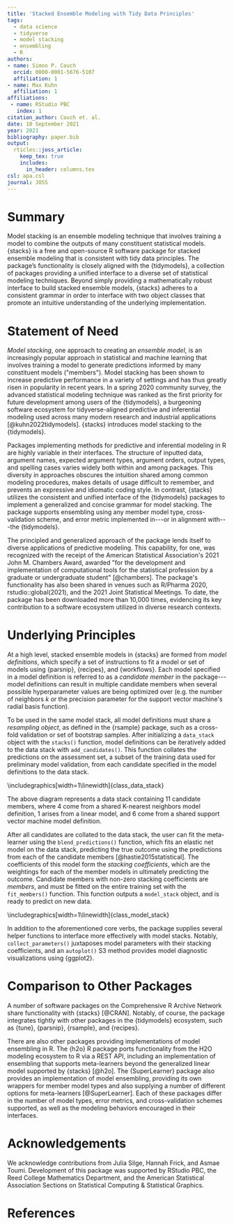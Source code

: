 ```yaml
---
title: 'Stacked Ensemble Modeling with Tidy Data Principles'
tags:
  - data science
  - tidyverse
  - model stacking
  - ensembling
  - R
authors:
- name: Simon P. Couch
  orcid: 0000-0001-5676-5107
  affiliation: 1
- name: Max Kuhn
  affiliation: 1
affiliations:
 - name: RStudio PBC
   index: 1
citation_author: Couch et. al.
date: 10 September 2021
year: 2021
bibliography: paper.bib
output: 
  rticles::joss_article:
    keep_tex: true
    includes:
      in_header: columns.tex
csl: apa.csl
journal: JOSS
---
```


# Summary

Model stacking is an ensemble modeling technique that involves training a model to combine the outputs of many constituent statistical models. {stacks} is a free and open-source R software package for stacked ensemble modeling that is consistent with tidy data principles. The package’s functionality is closely aligned with the {tidymodels}, a collection of packages providing a unified interface to a diverse set of statistical modeling techniques. Beyond simply providing a mathematically robust interface to build stacked ensemble models, {stacks} adheres to a consistent grammar in order to interface with two object classes that promote an intuitive understanding of the underlying implementation.

# Statement of Need

*Model stacking*, one approach to creating an *ensemble model*, is an increasingly popular approach in statistical and machine learning that involves training a model to generate predictions informed by many constituent models ("members"). Model stacking has been shown to increase predictive performance in a variety of settings and has thus greatly risen in popularity in recent years. In a spring 2020 community survey, the advanced statistical modeling technique was ranked as the first priority for future development among users of the {tidymodels}, a burgeoning software ecosystem for tidyverse-aligned predictive and inferential modeling used across many modern research and industrial applications [@kuhn2022tidymodels]. {stacks} introduces model stacking to the {tidymodels}.

Packages implementing methods for predictive and inferential modeling in R are highly variable in their interfaces. The structure of inputted data, argument names, expected argument types, argument orders, output types, and spelling cases varies widely both within and among packages. This diversity in approaches obscures the intuition shared among common modeling procedures, makes details of usage difficult to remember, and prevents an expressive and idiomatic coding style. In contrast, {stacks} utilizes the consistent and unified interface of the {tidymodels} packages to implement a generalized and concise grammar for model stacking. The package supports ensembling using any member model type, cross-validation scheme, and error metric implemented in---or in alignment with---the {tidymodels}.

The principled and generalized approach of the package lends itself to diverse applications of predictive modeling. This capability, for one, was recognized with the receipt of the American Statistical Association's 2021 John M. Chambers Award, awarded "for the development and implementation of computational tools for the statistical profession by a graduate or undergraduate student" [@chambers]. The package's functionality has also been shared in venues such as R/Pharma 2020, rstudio::global(2021), and the 2021 Joint Statistical Meetings. To date, the package has been downloaded more than 10,000 times, evidencing its key contribution to a software ecosystem utilized in diverse research contexts.

# Underlying Principles

At a high level, stacked ensemble models in {stacks} are formed from *model definitions*, which specify a set of instructions to fit a model or set of models using {parsnip}, {recipes}, and {workflows}. Each model specified in a model definition is referred to as a *candidate member* in the package---model definitions can result in multiple candidate members when several possible hyperparameter values are being optimized over (e.g. the number of neighbors $k$ or the precision parameter for the support vector machine's radial basis function).

To be used in the same model stack, all model definitions must share a *resampling object*, as defined in the {rsample} package, such as a cross-fold validation or set of bootstrap samples. After initializing a `data_stack` object with the `stacks()` function, model definitions can be iteratively added to the data stack with `add_candidates()`. This function collates the predictions on the assessment set, a subset of the training data used for preliminary model validation, from each candidate specified in the model definitions to the data stack.


\includegraphics[width=1\linewidth]{class_data_stack} 

The above diagram represents a data stack containing 11 candidate members, where 4 come from a shared K-nearest neighbors model definition, 1 arises from a linear model, and 6 come from a shared support vector machine model definition.

After all candidates are collated to the data stack, the user can fit the meta-learner using the `blend_predictions()` function, which fits an elastic net model on the data stack, predicting the true outcome using the predictions from each of the candidate members [@hastie2015statistical]. The coefficients of this model form the *stacking coefficients*, which are the weightings for each of the member models in ultimately predicting the outcome. Candidate members with non-zero stacking coefficients are *members*, and must be fitted on the entire training set with the `fit_members()` function. This function outputs a `model_stack` object, and is ready to predict on new data.


\includegraphics[width=1\linewidth]{class_model_stack} 

In addition to the aforementioned core verbs, the package supplies several helper functions to interface more effectively with model stacks. Notably, `collect_parameters()` juxtaposes model parameters with their stacking coefficients, and an `autoplot()` S3 method provides model diagnostic visualizations using {ggplot2}.

# Comparison to Other Packages

A number of software packages on the Comprehensive R Archive Network share functionality with {stacks} [@CRAN]. Notably, of course, the package integrates tightly with other packages in the {tidymodels} ecosystem, such as {tune}, {parsnip}, {rsample}, and {recipes}.

There are also other packages providing implementations of model ensembling in R. The {h2o} R package ports functionality from the H2O modeling ecosystem to R via a REST API, including an implementation of ensembling that supports meta-learners beyond the generalized linear model supported by {stacks} [@h2o]. The {SuperLearner} package also provides an implementation of model ensembling, providing its own wrappers for member model types and also supplying a number of different options for meta-learners [@SuperLearner]. Each of these packages differ in the number of model types, error metrics, and cross-validation schemes supported, as well as the modeling behaviors encouraged in their interfaces.

# Acknowledgements

We acknowledge contributions from Julia Silge, Hannah Frick, and Asmae Toumi. Development of this package was supported by RStudio PBC, the Reed College Mathematics Department, and the American Statistical Association Sections on Statistical Computing & Statistical Graphics.

# References
